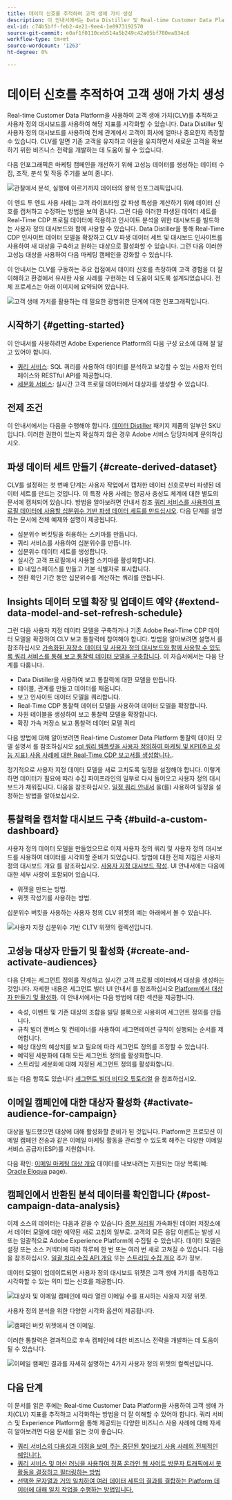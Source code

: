 ```yaml
---
title: 데이터 신호를 추적하여 고객 생애 가치 생성
description: 이 안내서에서는 Data Distiller 및 Real-time Customer Data Platform과 함께 사용자 정의 대시보드를 사용하여 고객 생애 가치를 측정하고 시각화하는 방법에 대한 전체적인 데모를 제공합니다.
exl-id: c74b5bff-feb2-4e21-9ee4-1e0973192570
source-git-commit: e0af1f0110ceb514a5b249c42a05bf780ea834c6
workflow-type: tm+mt
source-wordcount: '1263'
ht-degree: 0%

---
```


# 데이터 신호를 추적하여 고객 생애 가치 생성

Real-time Customer Data Platform을 사용하여 고객 생애 가치(CLV)를 추적하고 사용자 정의 대시보드를 사용하여 해당 지표를 시각화할 수 있습니다. Data Distiller 및 사용자 정의 대시보드를 사용하여 전체 관계에서 고객이 회사에 얼마나 중요한지 측정할 수 있습니다. CLV를 알면 기존 고객을 유지하고 이윤을 유지하면서 새로운 고객을 확보하기 위한 비즈니스 전략을 개발하는 데 도움이 될 수 있습니다.

다음 인포그래픽은 마케팅 캠페인을 개선하기 위해 고성능 데이터를 생성하는 데이터 수집, 조작, 분석 및 작동 주기를 보여 줍니다.

![관찰에서 분석, 실행에 이르기까지 데이터의 왕복 인포그래픽입니다.](../images/use-cases/infographic-use-case-cycle.png)

이 엔드 투 엔드 사용 사례는 고객 라이프타임 값 파생 특성을 계산하기 위해 데이터 신호를 캡처하고 수정하는 방법을 보여 줍니다. 그런 다음 이러한 파생된 데이터 세트를 Real-Time CDP 프로필 데이터에 적용하고 인사이트 분석을 위한 대시보드를 빌드하는 사용자 정의 대시보드와 함께 사용할 수 있습니다. Data Distiller을 통해 Real-Time CDP 인사이트 데이터 모델을 확장하고 CLV 파생 데이터 세트 및 대시보드 인사이트를 사용하여 새 대상을 구축하고 원하는 대상으로 활성화할 수 있습니다. 그런 다음 이러한 고성능 대상을 사용하여 다음 마케팅 캠페인을 강화할 수 있습니다.

이 안내서는 CLV를 구동하는 주요 접점에서 데이터 신호를 측정하여 고객 경험을 더 잘 이해하고 환경에서 유사한 사용 사례를 구현하는 데 도움이 되도록 설계되었습니다. 전체 프로세스는 아래 이미지에 요약되어 있습니다.

![고객 생애 가치를 활용하는 데 필요한 광범위한 단계에 대한 인포그래픽입니다.](../images/use-cases/implementation-steps.png)

## 시작하기 {#getting-started}

이 안내서를 사용하려면 Adobe Experience Platform의 다음 구성 요소에 대해 잘 알고 있어야 합니다.

* [쿼리 서비스](../home.md): SQL 쿼리를 사용하여 데이터를 분석하고 보강할 수 있는 사용자 인터페이스와 RESTful API를 제공합니다.
* [세분화 서비스](../../segmentation/home.md): 실시간 고객 프로필 데이터에서 대상자를 생성할 수 있습니다.

## 전제 조건

이 안내서에서는 다음을 수행해야 합니다. [데이터 Distiller](../data-distiller/overview.md) 패키지 제품의 일부인 SKU입니다. 이러한 권한이 있는지 확실하지 않은 경우 Adobe 서비스 담당자에게 문의하십시오.

## 파생 데이터 세트 만들기 {#create-derived-dataset}

CLV를 설정하는 첫 번째 단계는 사용자 작업에서 캡처한 데이터 신호로부터 파생된 데이터 세트를 만드는 것입니다. 이 특정 사용 사례는 항공사 충성도 체계에 대한 별도의 문서에 캡처되어 있습니다. 방법을 알아보려면 안내서 참조 [쿼리 서비스를 사용하여 프로필 데이터에 사용할 십분위수 기반 파생 데이터 세트를 만드십시오](./deciles-use-case.md). 다음 단계를 설명하는 문서에 전체 예제와 설명이 제공됩니다.

* 십분위수 버킷팅을 허용하는 스키마를 만듭니다.
* 쿼리 서비스를 사용하여 십분위수를 만듭니다.
* 십분위수 데이터 세트를 생성합니다.
* 실시간 고객 프로필에서 사용할 스키마를 활성화합니다.
* ID 네임스페이스를 만들고 기본 식별자로 표시합니다.
* 전환 확인 기간 동안 십분위수를 계산하는 쿼리를 만듭니다.

## Insights 데이터 모델 확장 및 업데이트 예약 {#extend-data-model-and-set-refresh-schedule}

그런 다음 사용자 지정 데이터 모델을 구축하거나 기존 Adobe Real-Time CDP 데이터 모델을 확장하여 CLV 보고 통찰력에 참여해야 합니다. 방법을 알아보려면 설명서 를 참조하십시오 [가속화된 저장소 데이터 및 사용자 정의 대시보드와 함께 사용할 수 있도록 쿼리 서비스를 통해 보고 통찰력 데이터 모델을 구축합니다](../data-distiller/customizable-insights/reporting-insights-data-model.md#build-a-reporting-insights-data-model). 이 자습서에서는 다음 단계를 다룹니다.

* Data Distiller을 사용하여 보고 통찰력에 대한 모델을 만듭니다.
* 테이블, 관계를 만들고 데이터를 채웁니다.
* 보고 인사이트 데이터 모델을 쿼리합니다.
* Real-Time CDP 통찰력 데이터 모델을 사용하여 데이터 모델을 확장합니다.
* 차원 테이블을 생성하여 보고 통찰력 모델을 확장합니다.
* 확장 가속 저장소 보고 통찰력 데이터 모델 쿼리

다음 방법에 대해 알아보려면 Real-time Customer Data Platform 통찰력 데이터 모델 설명서 를 참조하십시오 [sql 쿼리 템플릿을 사용자 정의하여 마케팅 및 KPI(주요 성능 지표) 사용 사례에 대한 Real-Time CDP 보고서를 생성합니다.](../../dashboards/data-models/cdp-insights-data-model-b2c.md).

정기적으로 사용자 지정 데이터 모델을 새로 고치도록 일정을 설정해야 합니다. 이렇게 하면 데이터가 필요에 따라 수집 파이프라인의 일부로 다시 들어오고 사용자 정의 대시보드가 채워집니다. 다음을 참조하십시오. [일정 쿼리 안내서](../ui/query-schedules.md#create-schedule) 을(를) 사용하여 일정을 설정하는 방법을 알아보십시오.

## 통찰력을 캡처할 대시보드 구축 {#build-a-custom-dashboard}

사용자 정의 데이터 모델을 만들었으므로 이제 사용자 정의 쿼리 및 사용자 정의 대시보드를 사용하여 데이터를 시각화할 준비가 되었습니다. 방법에 대한 전체 지침은 사용자 정의 대시보드 개요 를 참조하십시오. [사용자 지정 대시보드 작성](../../dashboards/user-defined-dashboards.md). UI 안내서에는 다음에 대한 세부 사항이 포함되어 있습니다.

* 위젯을 만드는 방법.
* 위젯 작성기를 사용하는 방법.

십분위수 버킷을 사용하는 사용자 정의 CLV 위젯의 예는 아래에서 볼 수 있습니다.

![사용자 지정 십분위수 기반 CLTV 위젯의 컬렉션입니다.](../images/use-cases/deciles-user-defined-dashboard.png)

## 고성능 대상자 만들기 및 활성화 {#create-and-activate-audiences}

다음 단계는 세그먼트 정의를 작성하고 실시간 고객 프로필 데이터에서 대상을 생성하는 것입니다. 자세한 내용은 세그먼트 빌더 UI 안내서 를 참조하십시오 [Platform에서 대상자 만들기 및 활성화](../../segmentation/ui/segment-builder.md). 이 안내서에서는 다음 방법에 대한 섹션을 제공합니다.

* 속성, 이벤트 및 기존 대상의 조합을 빌딩 블록으로 사용하여 세그먼트 정의를 만듭니다.
* 규칙 빌더 캔버스 및 컨테이너를 사용하여 세그먼테이션 규칙이 실행되는 순서를 제어합니다.
* 예상 대상의 예상치를 보고 필요에 따라 세그먼트 정의를 조정할 수 있습니다.
* 예약된 세분화에 대해 모든 세그먼트 정의를 활성화합니다.
* 스트리밍 세분화에 대해 지정된 세그먼트 정의를 활성화합니다.

또는 다음 항목도 있습니다 [세그먼트 빌더 비디오 튜토리얼](https://experienceleague.adobe.com/docs/platform-learn/tutorials/audiences/create-segments.html) 을 참조하십시오.

## 이메일 캠페인에 대한 대상자 활성화 {#activate-audience-for-campaign}

대상을 빌드했으면 대상에 대해 활성화할 준비가 된 것입니다. Platform은 프로모션 이메일 캠페인 전송과 같은 이메일 마케팅 활동을 관리할 수 있도록 해주는 다양한 이메일 서비스 공급자(ESP)를 지원합니다.

다음 확인: [이메일 마케팅 대상 개요](../../destinations/catalog/email-marketing/overview.md#connect-destination) 데이터를 내보내려는 지원되는 대상 목록(예: [Oracle Eloqua](../../destinations/catalog/email-marketing/oracle-eloqua-api.md) page).

## 캠페인에서 반환된 분석 데이터를 확인합니다 {#post-campaign-data-analysis}

이제 소스의 데이터는 다음과 같을 수 있습니다 [증분 처리됨](../key-concepts/incremental-load.md) 가속화된 데이터 저장소에서 데이터 모델에 대한 예약된 새로 고침의 일부로. 고객의 모든 응답 이벤트는 발생 시 또는 일괄적으로 Adobe Experience Platform에 수집될 수 있습니다. 데이터 모델은 설정 또는 소스 커넥터에 따라 하루에 한 번 또는 여러 번 새로 고쳐질 수 있습니다. 다음을 참조하십시오. [일괄 처리 수집 API 개요](../../ingestion/batch-ingestion/api-overview.md) 또는 [스트리밍 수집 개요](../../ingestion/streaming-ingestion/overview.md) 추가 정보.

데이터 모델이 업데이트되면 사용자 정의 대시보드 위젯은 고객 생애 가치를 측정하고 시각화할 수 있는 의미 있는 신호를 제공합니다.

![대상자 및 이메일 캠페인에 따라 열린 이메일 수를 표시하는 사용자 지정 위젯.](../images/use-cases/post-activation-and-email-response-kpis.png)

사용자 정의 분석을 위한 다양한 시각화 옵션이 제공됩니다.

![캠페인 버킷 위젯에서 연 이메일.](../images/use-cases/email-opened-by-campaign-buckets.png)

이러한 통찰력은 결과적으로 후속 캠페인에 대한 비즈니스 전략을 개발하는 데 도움이 될 수 있습니다.

![이메일 캠페인 결과를 자세히 설명하는 4가지 사용자 정의 위젯의 컬렉션입니다.](../images/use-cases/example-widgets.png)

## 다음 단계

이 문서를 읽은 후에는 Real-time Customer Data Platform을 사용하여 고객 생애 가치(CLV) 지표를 추적하고 시각화하는 방법을 더 잘 이해할 수 있어야 합니다. 쿼리 서비스 및 Experience Platform을 통해 제공되는 다양한 비즈니스 사용 사례에 대해 자세히 알아보려면 다음 문서를 읽는 것이 좋습니다.

* [쿼리 서비스의 다용성과 이점을 보여 주는 중단된 찾아보기 사용 사례의 전체적인 예입니다.](./abandoned-browse.md)
* [쿼리 서비스 및 머신 러닝을 사용하여 정품 온라인 웹 사이트 방문자 트래픽에서 봇 활동을 결정하고 필터링하는 방법](./bot-filtering.md)
* [선택한 문자열과 거의 일치하여 여러 데이터 세트의 결과를 결합하는 Platform 데이터에 대해 일치 작업을 수행하는 방법입니다.](./fuzzy-match.md)

<!-- "Data signals are actions taken by consumers while online that offer clues about intent that can be acted upon. This includes anything from visiting a website to filling out a change of address or clicking an ad."  -->

<!-- "Customer touchpoints are your brand's points of customer contact, from start to finish." -->
